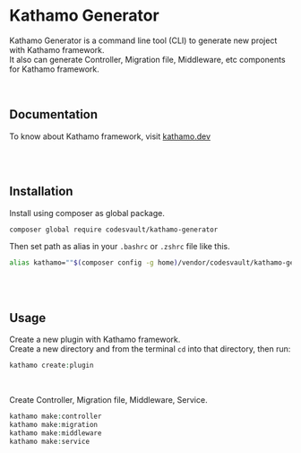 # Kathamo Generator
Kathamo Generator is a command line tool (CLI) to generate new project with Kathamo framework.
<br>
It also can generate Controller, Migration file, Middleware, etc components for Kathamo framework.

<br>

## Documentation
To know about Kathamo framework, visit [kathamo.dev](https://kathamo.dev)

<br>
<br>

## Installation

Install using composer as global package.
```bash
composer global require codesvault/kathamo-generator
```

Then set path as alias in your `.bashrc` or `.zshrc` file like this.
```bash
alias kathamo=""$(composer config -g home)/vendor/codesvault/kathamo-generator/bin/kathamo""
```

<br>
<br>

## Usage

Create a new plugin with Kathamo framework.
<br>
Create a new directory and from the terminal `cd` into that directory, then run:

```php bash
kathamo create:plugin
```

<br>

Create Controller, Migration file, Middleware, Service.

```php bash
kathamo make:controller
kathamo make:migration
kathamo make:middleware
kathamo make:service
```
